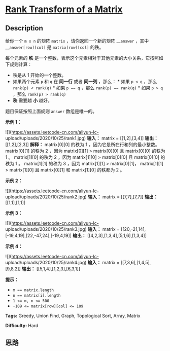 # [Rank Transform of a Matrix][title]

## Description

给你一个 `m x n` 的矩阵 `matrix` ，请你返回一个新的矩阵 __`answer` ，其中 __`answer[row][col]` 是
`matrix[row][col]` 的秩。

每个元素的 **秩** 是一个整数，表示这个元素相对于其他元素的大小关系，它按照如下规则计算：

  * 秩是从 1 开始的一个整数。
  * 如果两个元素 `p` 和 `q` 在 **同一行** 或者 **同一列** ，那么：     * 如果 `p < q` ，那么 `rank(p) < rank(q)`    * 如果 `p == q` ，那么 `rank(p) == rank(q)`    * 如果 `p > q` ，那么 `rank(p) > rank(q)`
  * **秩** 需要越 **小** 越好。

题目保证按照上面规则 `answer` 数组是唯一的。

**示例 1：**

![](https://assets.leetcode-cn.com/aliyun-lc-
upload/uploads/2020/10/25/rank1.jpg)
            **输入：** matrix = [[1,2],[3,4]]    **输出：** [[1,2],[2,3]]    **解释：**    matrix[0][0] 的秩为 1 ，因为它是所在行和列的最小整数。    matrix[0][1] 的秩为 2 ，因为 matrix[0][1] > matrix[0][0] 且 matrix[0][0] 的秩为 1 。    matrix[1][0] 的秩为 2 ，因为 matrix[1][0] > matrix[0][0] 且 matrix[0][0] 的秩为 1 。    matrix[1][1] 的秩为 3 ，因为 matrix[1][1] > matrix[0][1]， matrix[1][1] > matrix[1][0] 且 matrix[0][1] 和 matrix[1][0] 的秩都为 2 。    

**示例 2：**

![](https://assets.leetcode-cn.com/aliyun-lc-
upload/uploads/2020/10/25/rank2.jpg)
            **输入：** matrix = [[7,7],[7,7]]    **输出：** [[1,1],[1,1]]    

**示例 3：**

![](https://assets.leetcode-cn.com/aliyun-lc-
upload/uploads/2020/10/25/rank3.jpg)
            **输入：** matrix = [[20,-21,14],[-19,4,19],[22,-47,24],[-19,4,19]]    **输出：** [[4,2,3],[1,3,4],[5,1,6],[1,3,4]]    

**示例 4：**

![](https://assets.leetcode-cn.com/aliyun-lc-
upload/uploads/2020/10/25/rank4.jpg)
            **输入：** matrix = [[7,3,6],[1,4,5],[9,8,2]]    **输出：** [[5,1,4],[1,2,3],[6,3,1]]    

**提示：**

  * `m == matrix.length`
  * `n == matrix[i].length`
  * `1 <= m, n <= 500`
  * `-109 <= matrix[row][col] <= 109`


**Tags:** Greedy, Union Find, Graph, Topological Sort, Array, Matrix

**Difficulty:** Hard

## 思路

[title]: https://leetcode-cn.com/problems/rank-transform-of-a-matrix
